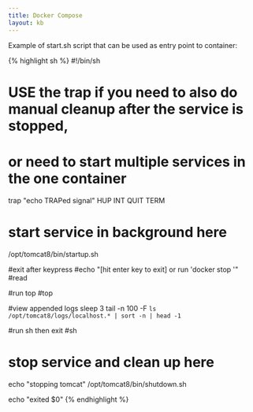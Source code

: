 ```yaml
---
title: Docker Compose
layout: kb
---
```


Example of start.sh script that can be used as entry point to container:

{% highlight sh %}
#!/bin/sh

# USE the trap if you need to also do manual cleanup after the service is stopped,
#     or need to start multiple services in the one container
trap "echo TRAPed signal" HUP INT QUIT TERM

# start service in background here
/opt/tomcat8/bin/startup.sh

#exit after keypress
#echo "[hit enter key to exit] or run 'docker stop <container>'"
#read

#run top
#top

#view appended logs
sleep 3
tail -n 100 -F `ls /opt/tomcat8/logs/localhost.* | sort -n | head -1`

#run sh then exit
#sh

# stop service and clean up here
echo "stopping tomcat"
/opt/tomcat8/bin/shutdown.sh

echo "exited $0"
{% endhighlight %}